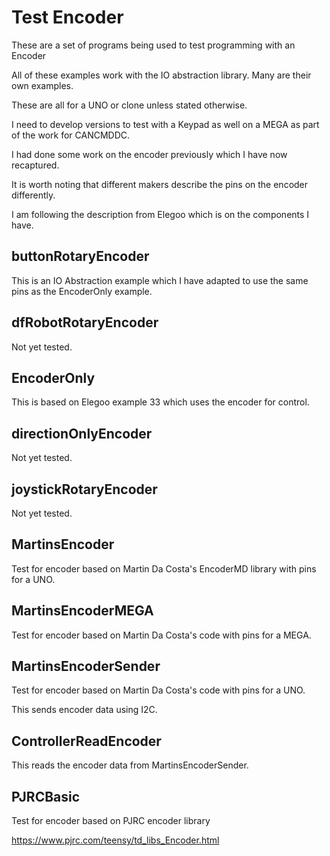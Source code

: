 # Test Encoder

These are a set of programs being used to test programming with an Encoder

All of these examples work with the IO abstraction library. Many are their own examples.

These are all for a UNO or clone unless stated otherwise.

I need to develop versions to test with a Keypad as well on a MEGA as part of the work for CANCMDDC.

I had done some work on the encoder previously which I have now recaptured.

It is worth noting that different makers describe the pins on the encoder differently.

I am following the description from Elegoo which is on the components I have.

## buttonRotaryEncoder

This is an IO Abstraction example which I have adapted to use the same pins as the EncoderOnly example.

## dfRobotRotaryEncoder

Not yet tested.

## EncoderOnly

This is based on Elegoo example 33 which uses the encoder for control.

## directionOnlyEncoder

Not yet tested.

## joystickRotaryEncoder
 
Not yet tested.

## MartinsEncoder

Test for encoder based on Martin Da Costa's EncoderMD library with pins for a UNO.

## MartinsEncoderMEGA

Test for encoder based on Martin Da Costa's code with pins for a MEGA.

## MartinsEncoderSender

Test for encoder based on Martin Da Costa's code with pins for a UNO.

This sends encoder data using I2C.

## ControllerReadEncoder

This reads the encoder data from MartinsEncoderSender.

## PJRCBasic

Test for encoder based on PJRC encoder library

https://www.pjrc.com/teensy/td_libs_Encoder.html



